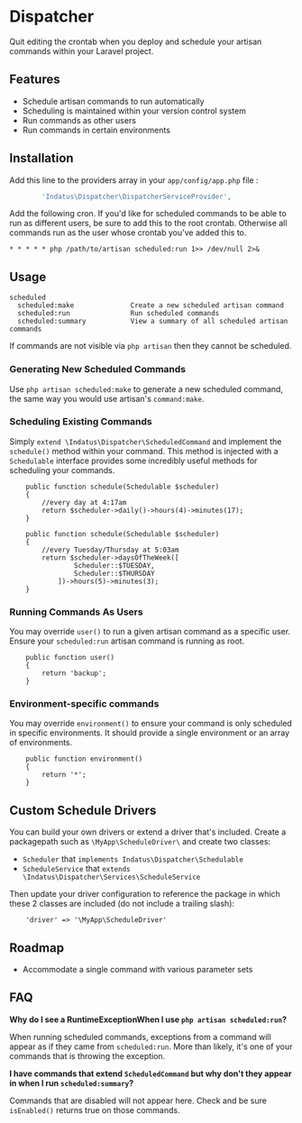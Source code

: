 # Dispatcher

Quit editing the crontab when you deploy and schedule your artisan commands within your Laravel project.

## Features

 * Schedule artisan commands to run automatically
 * Scheduling is maintained within your version control system
 * Run commands as other users
 * Run commands in certain environments

## Installation

Add this line to the providers array in your `app/config/app.php` file :

```php
        'Indatus\Dispatcher\DispatcherServiceProvider',
```

Add the following cron.  If you'd like for scheduled commands to be able to run as different users, be sure to add this to the root crontab.  Otherwise all commands run as the user whose crontab you've added this to.

```
* * * * * php /path/to/artisan scheduled:run 1>> /dev/null 2>&
```

## Usage

```
scheduled
  scheduled:make              Create a new scheduled artisan command
  scheduled:run               Run scheduled commands
  scheduled:summary           View a summary of all scheduled artisan commands
```

If commands are not visible via `php artisan` then they cannot be scheduled.

### Generating New Scheduled Commands

Use `php artisan scheduled:make` to generate a new scheduled command, the same way you would use artisan's `command:make`.

### Scheduling Existing Commands

Simply `extend \Indatus\Dispatcher\ScheduledCommand` and implement the `schedule()` method within your command.  This method is injected with a `Schedulable` interface provides some incredibly useful methods for scheduling your commands.

```
	public function schedule(Schedulable $scheduler)
	{
        //every day at 4:17am
        return $scheduler->daily()->hours(4)->minutes(17);
    }
```


```
	public function schedule(Schedulable $scheduler)
	{
        //every Tuesday/Thursday at 5:03am
        return $scheduler->daysOfTheWeek([
                Scheduler::$TUESDAY,
                Scheduler::$THURSDAY
            ])->hours(5)->minutes(3);
    }
```

### Running Commands As Users

You may override `user()` to run a given artisan command as a specific user.  Ensure your `scheduled:run` artisan command is running as root.

```
    public function user()
    {
        return 'backup';
    }
```

### Environment-specific commands

You may override `environment()` to ensure your command is only scheduled in specific environments.  It should provide a single environment or an array of environments.

```
    public function environment()
    {
        return '*';
    }
```

## Custom Schedule Drivers

You can build your own drivers or extend a driver that's included.  Create a packagepath such as `\MyApp\ScheduleDriver\` and create two classes:

 * `Scheduler` that `implements Indatus\Dispatcher\Schedulable`
 * `ScheduleService` that `extends \Indatus\Dispatcher\Services\ScheduleService`

 Then update your driver configuration to reference the package in which these 2 classes are included (do not include a trailing slash):

```
    'driver' => '\MyApp\ScheduleDriver'
```

## Roadmap

 * Accommodate a single command with various parameter sets

## FAQ

**Why do I see a RuntimeExceptionWhen I use `php artisan scheduled:run`?**

When running scheduled commands, exceptions from a command will appear as if they came from `scheduled:run`.  More than likely, it's one of your commands that is throwing the exception.

**I have commands that extend `ScheduledCommand` but why don't they appear in when I run `scheduled:summary`?**

Commands that are disabled will not appear here.  Check and be sure `isEnabled()` returns true on those commands.
